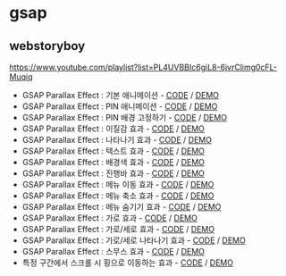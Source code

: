 # gsap

## webstoryboy

<https://www.youtube.com/playlist?list=PL4UVBBIc6giL8-6jvrClimg0cFL-Muqiq>

* GSAP Parallax Effect : 기본 애니메이션 - [CODE](https://github.com/byahram/gsap/blob/master/webstoryboy/gsap01.html) / [DEMO](https://byahram.github.io/gsap/webstoryboy/gsap01.html)
* GSAP Parallax Effect : PIN 애니메이션 - [CODE](https://github.com/byahram/gsap/blob/master/webstoryboy/gsap02.html) / [DEMO](https://byahram.github.io/gsap/webstoryboy/gsap02.html)
* GSAP Parallax Effect : PIN 배경 고정하기 - [CODE](https://github.com/byahram/gsap/blob/master/webstoryboy/gsap03.html) / [DEMO](https://byahram.github.io/gsap/webstoryboy/gsap03.html)
* GSAP Parallax Effect : 이질감 효과 - [CODE](https://github.com/byahram/gsap/blob/master/webstoryboy/gsap04.html) / [DEMO](https://byahram.github.io/gsap/webstoryboy/gsap04.html)
* GSAP Parallax Effect : 나타나기 효과 - [CODE](https://github.com/byahram/gsap/blob/master/webstoryboy/gsap05.html) / [DEMO](https://byahram.github.io/gsap/webstoryboy/gsap05.html)
* GSAP Parallax Effect : 텍스트 효과 - [CODE](https://github.com/byahram/gsap/blob/master/webstoryboy/gsap06.html) / [DEMO](https://byahram.github.io/gsap/webstoryboy/gsap06.html)
* GSAP Parallax Effect : 배경색 효과 - [CODE](https://github.com/byahram/gsap/blob/master/webstoryboy/gsap07.html) / [DEMO](https://byahram.github.io/gsap/webstoryboy/gsap07.html)
* GSAP Parallax Effect : 진행바 효과 - [CODE](https://github.com/byahram/gsap/blob/master/webstoryboy/gsap08.html) / [DEMO](https://byahram.github.io/gsap/webstoryboy/gsap08.html)
* GSAP Parallax Effect : 메뉴 이동 효과 - [CODE](https://github.com/byahram/gsap/blob/master/webstoryboy/gsap09.html) / [DEMO](https://byahram.github.io/gsap/webstoryboy/gsap09.html)
* GSAP Parallax Effect : 메뉴 축소 효과 - [CODE](https://github.com/byahram/gsap/blob/master/webstoryboy/gsap10.html) / [DEMO](https://byahram.github.io/gsap/webstoryboy/gsap10.html)
* GSAP Parallax Effect : 메뉴 숨기기 효과 - [CODE](https://github.com/byahram/gsap/blob/master/webstoryboy/gsap11.html) / [DEMO](https://byahram.github.io/gsap/webstoryboy/gsap11.html)
* GSAP Parallax Effect : 가로 효과 - [CODE](https://github.com/byahram/gsap/blob/master/webstoryboy/gsap12.html) / [DEMO](https://byahram.github.io/gsap/webstoryboy/gsap12.html)
* GSAP Parallax Effect : 가로/세로 효과 - [CODE](https://github.com/byahram/gsap/blob/master/webstoryboy/gsap13.html) / [DEMO](https://byahram.github.io/gsap/webstoryboy/gsap13.html)
* GSAP Parallax Effect : 가로/세로 나타나기 효과 - [CODE](https://github.com/byahram/gsap/blob/master/webstoryboy/gsap14.html) / [DEMO](https://byahram.github.io/gsap/webstoryboy/gsap14.html)
* GSAP Parallax Effect : 스무스 효과 - [CODE](https://github.com/byahram/gsap/blob/master/webstoryboy/gsap15.html) / [DEMO](https://byahram.github.io/gsap/webstoryboy/gsap15.html)
* 특정 구간에서 스크롤 시 횡으로 이동하는 효과 - [CODE](https://github.com/byahram/gsap/blob/master/webstoryboy/scrolltrigger_ver_hor.html) / [DEMO](https://byahram.github.io/gsap/webstoryboy/scrolltrigger_ver_hor.html)
